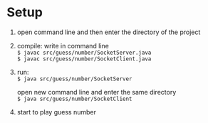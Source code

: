 # Setup
1. open command line and then enter the directory of the project
2. compile: write in command line <br />
`$ javac src/guess/number/SocketServer.java`<br />
`$ javac src/guess/number/SocketClient.java`<br />
3. run:<br/>
`$ java src/guess/number/SocketServer`<br />

    open new command line and enter the same directory <br />
    `$ java src/guess/number/SocketClient`<br />
4. start to play guess number
